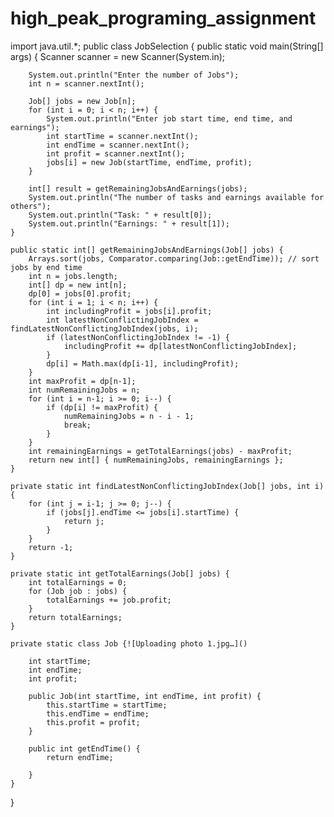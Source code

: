 # high_peak_programing_assignment
import java.util.*;
public class JobSelection 
{
	public static void main(String[] args) {
	    Scanner scanner = new Scanner(System.in);

	    System.out.println("Enter the number of Jobs");
	    int n = scanner.nextInt();

	    Job[] jobs = new Job[n];
	    for (int i = 0; i < n; i++) {
	        System.out.println("Enter job start time, end time, and earnings");
	        int startTime = scanner.nextInt();
	        int endTime = scanner.nextInt();
	        int profit = scanner.nextInt();
	        jobs[i] = new Job(startTime, endTime, profit);
	    }

	    int[] result = getRemainingJobsAndEarnings(jobs);
	    System.out.println("The number of tasks and earnings available for others");
	    System.out.println("Task: " + result[0]);
	    System.out.println("Earnings: " + result[1]);
	}

	public static int[] getRemainingJobsAndEarnings(Job[] jobs) {
	    Arrays.sort(jobs, Comparator.comparing(Job::getEndTime)); // sort jobs by end time
	    int n = jobs.length;
	    int[] dp = new int[n];
	    dp[0] = jobs[0].profit;
	    for (int i = 1; i < n; i++) {
	        int includingProfit = jobs[i].profit;
	        int latestNonConflictingJobIndex = findLatestNonConflictingJobIndex(jobs, i);
	        if (latestNonConflictingJobIndex != -1) {
	            includingProfit += dp[latestNonConflictingJobIndex];
	        }
	        dp[i] = Math.max(dp[i-1], includingProfit);
	    }
	    int maxProfit = dp[n-1];
	    int numRemainingJobs = n;
	    for (int i = n-1; i >= 0; i--) {
	        if (dp[i] != maxProfit) {
	            numRemainingJobs = n - i - 1;
	            break;
	        }
	    }
	    int remainingEarnings = getTotalEarnings(jobs) - maxProfit;
	    return new int[] { numRemainingJobs, remainingEarnings };
	}

	private static int findLatestNonConflictingJobIndex(Job[] jobs, int i) {
	    for (int j = i-1; j >= 0; j--) {
	        if (jobs[j].endTime <= jobs[i].startTime) {
	            return j;
	        }
	    }
	    return -1;
	}

	private static int getTotalEarnings(Job[] jobs) {
	    int totalEarnings = 0;
	    for (Job job : jobs) {
	        totalEarnings += job.profit;
	    }
	    return totalEarnings;
	}

	private static class Job {![Uploading photo 1.jpg…]()

	    int startTime;
	    int endTime;
	    int profit;

	    public Job(int startTime, int endTime, int profit) {
	        this.startTime = startTime;
	        this.endTime = endTime;
	        this.profit = profit;
	    }

	    public int getEndTime() {
	        return endTime;

	    }
	}
}
